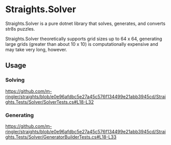 # Straights.Solver

Straights.Solver is a pure dotnet library that solves, generates, and converts str8s puzzles.

Straights.Solver theoretically supports grid sizes up to 64 x 64,
generating large grids (greater than about 10 x 10) is computationally expensive and may take very long, however.

## Usage

### Solving

<https://github.com/m-ringler/straights/blob/e0e96afdbc5e27a45c576f134499e21abb3945cd/Straights.Tests/Solver/SolverTests.cs#L18-L32>

### Generating

https://github.com/m-ringler/straights/blob/e0e96afdbc5e27a45c576f134499e21abb3945cd/Straights.Tests/Solver/GeneratorBuilderTests.cs#L18-L33